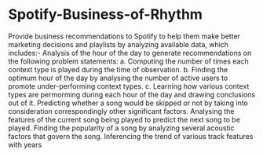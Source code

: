 # Spotify-Business-of-Rhythm
Provide business recommendations to Spotify to help them make better marketing decisions and playlists by analyzing available data, which includes:-  Analysis of the hour of the day to generate recommendations on the following problem statements:  a. Computing the number of times each context type is played during the time of observation.  b. Finding the optimum hour of the day by analysing the number of active users to promote under-performing context types.  c. Learning how various context types are permorming during each hour of the day and drawing conclusions out of it.  Predicting whether a song would be skipped or not by taking into consideration correspondingly other significant factors.  Analysing the features of the current song being played to predict the next song to be played.  Finding the popularity of a song by analyzing several acoustic factors that govern the song.  Inferencing the trend of various track features with years
